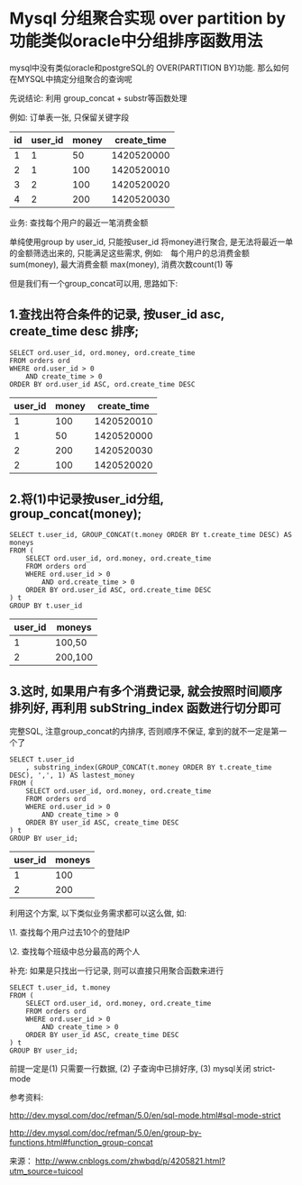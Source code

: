 # Mysql 分组聚合实现 over partition by 功能类似oracle中分组排序函数用法 

mysql中没有类似oracle和postgreSQL的 OVER(PARTITION BY)功能. 那么如何在MYSQL中搞定分组聚合的查询呢

 

先说结论: 利用 group_concat + substr等函数处理

 

例如: 订单表一张, 只保留关键字段

| id   | user_id | money | create_time |
| ---- | ------- | ----- | ----------- |
| 1    | 1       | 50    | 1420520000  |
| 2    | 1       | 100   | 1420520010  |
| 3    | 2       | 100   | 1420520020  |
| 4    | 2       | 200   | 1420520030  |

业务: 查找每个用户的最近一笔消费金额

单纯使用group by user_id, 只能按user_id 将money进行聚合, 是无法将最近一单的金额筛选出来的, 只能满足这些需求, 例如:　每个用户的总消费金额 sum(money), 最大消费金额 max(money), 消费次数count(1) 等

 

但是我们有一个group_concat可以用, 思路如下:

## 1.查找出符合条件的记录, 按user_id asc, create_time desc 排序; 

```
SELECT ord.user_id, ord.money, ord.create_time
FROM orders ord
WHERE ord.user_id > 0
	AND create_time > 0
ORDER BY ord.user_id ASC, ord.create_time DESC
```

| user_id | money | create_time |
| ------- | ----- | ----------- |
| 1       | 100   | 1420520010  |
| 1       | 50    | 1420520000  |
| 2       | 200   | 1420520030  |
| 2       | 100   | 1420520020  |

 

## 2.将(1)中记录按user_id分组, group_concat(money);

```
SELECT t.user_id, GROUP_CONCAT(t.money ORDER BY t.create_time DESC) AS moneys
FROM (
	SELECT ord.user_id, ord.money, ord.create_time
	FROM orders ord
	WHERE ord.user_id > 0
		AND ord.create_time > 0
	ORDER BY ord.user_id ASC, ord.create_time DESC
) t
GROUP BY t.user_id
```

 

| user_id | moneys  |
| ------- | ------- |
| 1       | 100,50  |
| 2       | 200,100 |

## 3.这时, 如果用户有多个消费记录, 就会按照时间顺序排列好, 再利用 subString_index 函数进行切分即可

 

完整SQL, 注意group_concat的内排序, 否则顺序不保证, 拿到的就不一定是第一个了

```
SELECT t.user_id
	, substring_index(GROUP_CONCAT(t.money ORDER BY t.create_time DESC), ',', 1) AS lastest_money
FROM (
	SELECT ord.user_id, ord.money, ord.create_time
	FROM orders ord
	WHERE ord.user_id > 0
		AND create_time > 0
	ORDER BY user_id ASC, create_time DESC
) t
GROUP BY user_id;
```

 

| user_id | moneys |
| ------- | ------ |
| 1       | 100    |
| 2       | 200    |

利用这个方案, 以下类似业务需求都可以这么做, 如:

\1. 查找每个用户过去10个的登陆IP

\2. 查找每个班级中总分最高的两个人

 

补充: 如果是只找出一行记录, 则可以直接只用聚合函数来进行

```
SELECT t.user_id, t.money
FROM (
	SELECT ord.user_id, ord.money, ord.create_time
	FROM orders ord
	WHERE ord.user_id > 0
		AND create_time > 0
	ORDER BY user_id ASC, create_time DESC
) t
GROUP BY user_id;
```

前提一定是(1) 只需要一行数据, (2) 子查询中已排好序, (3) mysql关闭 strict-mode

 

参考资料:

http://dev.mysql.com/doc/refman/5.0/en/sql-mode.html#sql-mode-strict

http://dev.mysql.com/doc/refman/5.0/en/group-by-functions.html#function_group-concat

来源： <http://www.cnblogs.com/zhwbqd/p/4205821.html?utm_source=tuicool>